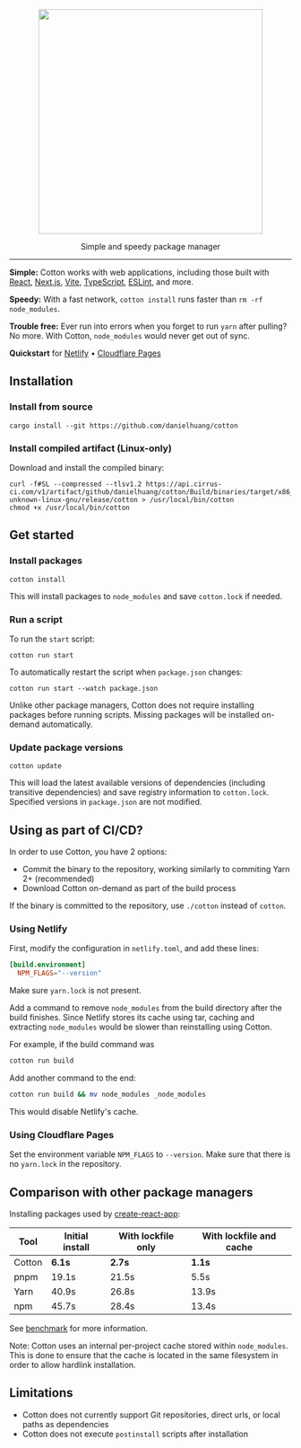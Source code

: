<div align="center">
	<img width="400" src="logo.svg">
</div>

<p align="center">
  Simple and speedy package manager
</p>

---

**Simple:** Cotton works with web applications, including those built with [React](https://reactjs.org/), [Next.js](https://nextjs.org/), [Vite](https://vitejs.dev/), [TypeScript](https://www.typescriptlang.org/), [ESLint](https://eslint.org/), and more.

**Speedy:** With a fast network, `cotton install` runs faster than `rm -rf node_modules`.

**Trouble free:** Ever run into errors when you forget to run `yarn` after pulling? No more. With Cotton, `node_modules` would never get out of sync.

**Quickstart** for [Netlify](#using-netlify) • [Cloudflare Pages](#using-cloudflare-pages)

## Installation

### Install from source

```
cargo install --git https://github.com/danielhuang/cotton
```

### Install compiled artifact (Linux-only)

Download and install the compiled binary:

```
curl -f#SL --compressed --tlsv1.2 https://api.cirrus-ci.com/v1/artifact/github/danielhuang/cotton/Build/binaries/target/x86_64-unknown-linux-gnu/release/cotton > /usr/local/bin/cotton
chmod +x /usr/local/bin/cotton
```

## Get started

### Install packages

```
cotton install
```

This will install packages to `node_modules` and save `cotton.lock` if needed.

### Run a script

To run the `start` script:

```
cotton run start
```

To automatically restart the script when `package.json` changes:

```
cotton run start --watch package.json
```

Unlike other package managers, Cotton does not require installing packages before running scripts. Missing packages will be installed on-demand automatically.

### Update package versions

```
cotton update
```

This will load the latest available versions of dependencies (including transitive dependencies) and save registry information to `cotton.lock`. Specified versions in `package.json` are not modified.

## Using as part of CI/CD?

In order to use Cotton, you have 2 options:
- Commit the binary to the repository, working similarly to commiting Yarn 2+ (recommended)
- Download Cotton on-demand as part of the build process

If the binary is committed to the repository, use `./cotton` instead of `cotton`.

### Using Netlify

First, modify the configuration in `netlify.toml`, and add these lines:
```toml
[build.environment]
  NPM_FLAGS="--version"
```

Make sure `yarn.lock` is not present.

Add a command to remove `node_modules` from the build directory after the build finishes. Since Netlify stores its cache using tar, caching and extracting `node_modules` would be slower than reinstalling using Cotton.

For example, if the build command was

```sh
cotton run build
```

Add another command to the end:

```sh
cotton run build && mv node_modules _node_modules
```

This would disable Netlify's cache.

### Using Cloudflare Pages

Set the environment variable `NPM_FLAGS` to `--version`. Make sure that there is no `yarn.lock` in the repository.

## Comparison with other package managers

Installing packages used by [create-react-app](https://create-react-app.dev/):

| Tool | Initial install | With lockfile only | With lockfile and cache |
| --- | --- | --- | --- |
| Cotton | **6.1s** | **2.7s** | **1.1s** |
| pnpm | 19.1s | 21.5s | 5.5s |
| Yarn | 40.9s | 26.8s | 13.9s |
| npm | 45.7s | 28.4s | 13.4s |

See [benchmark](benchmark.md) for more information.

Note: Cotton uses an internal per-project cache stored within `node_modules`. This is done to ensure that the cache is located in the same filesystem in order to allow hardlink installation.

## Limitations

* Cotton does not currently support Git repositories, direct urls, or local paths as dependencies
* Cotton does not execute `postinstall` scripts after installation
